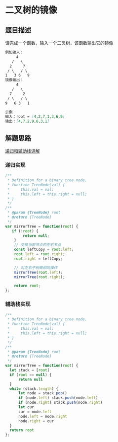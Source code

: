 # 二叉树的镜像

## 题目描述

请完成一个函数，输入一个二叉树，该函数输出它的镜像

```markdown
例如输入：
     4
   /   \
  2     7
 / \   / \
1   3 6   9
镜像输出：
     4
   /   \
  7     2
 / \   / \
9   6 3   1

示例
输入：root = [4,2,7,1,3,6,9]
输出：[4,7,2,9,6,3,1]
```

## 解题思路

[递归和辅助栈详解](https://leetcode-cn.com/problems/er-cha-shu-de-jing-xiang-lcof/solution/mian-shi-ti-27-er-cha-shu-de-jing-xiang-di-gui-fu-/)

### 递归实现

```javascript
/**
 * Definition for a binary tree node.
 * function TreeNode(val) {
 *     this.val = val;
 *     this.left = this.right = null;
 * }
 */
/**
 * @param {TreeNode} root
 * @return {TreeNode}
 */
var mirrorTree = function(root) {
   if (!root) {
        return null;
    }
    // 交换当前节点的左右节点
    const leftCopy = root.left;
    root.left = root.right;
    root.right = leftCopy;

    // 对左右子树做相同操作
    mirrorTree(root.left);
    mirrorTree(root.right);

    return root;
};
```

### 辅助栈实现

```javascript
/**
 * Definition for a binary tree node.
 * function TreeNode(val) {
 *     this.val = val;
 *     this.left = this.right = null;
 * }
 */
/**
 * @param {TreeNode} root
 * @return {TreeNode}
 */
var mirrorTree = function(root) {
  let stack = [root]
  if (root == null) {
      return null
  }
  while (stack.length) {
      let node = stack.pop()
      if (node.left) stack.push(node.left)
      if (node.right) stack.push(node.right)
      let cur
      cur = node.left
      node.left = node.right
      node.right = cur   
  }
  return root
};
```

